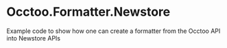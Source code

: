 # Occtoo.Formatter.Newstore
Example code to show how one can create a formatter from the Occtoo API into Newstore APIs
